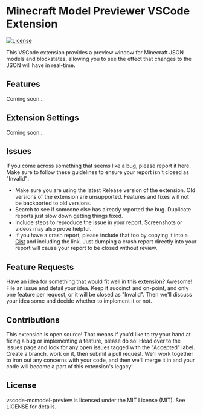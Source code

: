 # Minecraft Model Previewer VSCode Extension
<!-- [![GitHub CI](https://github.com/Drakmyth/vscode-mcmodel-preview/workflows/GitHub%20CI/badge.svg)](https://github.com/Drakmyth/vscode-mcmodel-preview/actions?query=workflow%3A%22GitHub+CI%22+branch%3Amaster)
[![Codecov](https://img.shields.io/codecov/c/github/Drakmyth/vscode-mcmodel-preview)](https://codecov.io/gh/Drakmyth/vscode-mcmodel-preview) -->
[![License](https://img.shields.io/github/license/Drakmyth/vscode-mcmodel-preview)](https://github.com/Drakmyth/vscode-mcmodel-preview/blob/master/LICENSE.md)

This VSCode extension provides a preview window for Minecraft JSON models and blockstates, allowing you to see the effect that changes to the JSON will have in real-time.

## Features

Coming soon...

<!-- Describe specific features of your extension including screenshots of your extension in action. Image paths are relative to this README file.

For example if there is an image subfolder under your extension project workspace:

\!\[feature X\]\(images/feature-x.png\)

> Tip: Many popular extensions utilize animations. This is an excellent way to show off your extension! We recommend short, focused animations that are easy to follow. -->

## Extension Settings

Coming soon...

<!-- Include if your extension adds any VS Code settings through the `contributes.configuration` extension point.

For example:

This extension contributes the following settings:

* `myExtension.enable`: enable/disable this extension
* `myExtension.thing`: set to `blah` to do something -->

Issues
--------------------
If you come across something that seems like a bug, please report it here. Make sure to follow these guidelines to ensure your report isn't closed as "Invalid":

* Make sure you are using the latest Release version of the extension. Old versions of the extension are unsupported. Features and fixes will not be backported to old versions.
* Search to see if someone else has already reported the bug. Duplicate reports just slow down getting things fixed.
* Include steps to reproduce the issue in your report. Screenshots or videos may also prove helpful.
* If you have a crash report, please include that too by copying it into a [Gist](https://gist.github.com) and including the link. Just dumping a crash report directly into your report will cause your report to be closed without review.

Feature Requests
----------------
Have an idea for something that would fit well in this extension? Awesome! File an issue and detail your idea. Keep it succinct and on-point, and only one feature per request, or it will be closed as "Invalid". Then we'll discuss your idea some and decide whether to implement it or not.

Contributions
-------------
This extension is open source! That means if you'd like to try your hand at fixing a bug or implementing a feature, please do so! Head over to the Issues page and look for any open issues tagged with the "Accepted" label. Create a branch, work on it, then submit a pull request. We'll work together to iron out any concerns with your code, and then we'll merge it in and your code will become a part of this extension's legacy!

License
-------
vscode-mcmodel-preview is licensed under the MIT License (MIT). See LICENSE for details.

